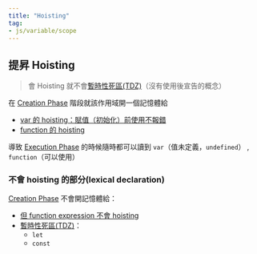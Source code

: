 ```yaml
---
title: "Hoisting"
tag: 
- js/variable/scope
---
```

## 提昇 Hoisting
>會 Hoisting 就不會[暫時性死區(TDZ)](暫時性死區(TDZ).md)（沒有使用後宣告的概念）

在 [Creation Phase](Creation%20Phase.md) 階段就該作用域開一個記憶體給
- [var 的 hoisting：賦值（初始化）前使用不報錯](var%20的%20hoisting：賦值（初始化）前使用不報錯.md)
- [function 的 hoisting](function%20的%20hoisting.md)

導致 [Execution Phase](Execution%20Phase.md) 的時候隨時都可以讀到 `var`（值未定義，`undefined`） , `function`（可以使用）


### 不會 hoisting 的部分(lexical declaration)
[Creation Phase](Creation%20Phase.md) 不會開記憶體給：
- [但 function expression 不會 hoisting](但%20function%20expression%20不會%20hoisting.md)
- [暫時性死區(TDZ)](暫時性死區(TDZ).md)：
	- `let`
	- `const`



